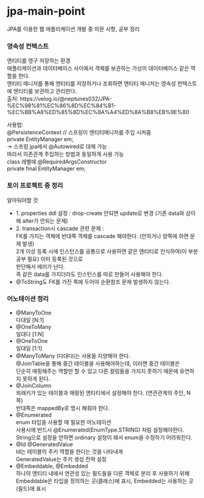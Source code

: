 # jpa-main-point
JPA를 이용한 웹 애플리케이션 개발 중 의문 사항, 공부 정리

<h3 style="font-weight:bold;">영속성 컨텍스트</h3>
<p>
엔티티를 영구 저장하는 환경 <br>
애플리케이션과 데이터베이스 사이에서 객체를 보관하는 가상의 데이터베이스 같은 역할을 한다. <br>
엔티티 매니저를 통해 엔티티를 저장하거나 조회하면 엔티티 매니저는 영속성 컨텍스트에 엔티티를 보관하고 관리한다. <br>
출처: https://velog.io/@neptunes032/JPA-%EC%98%81%EC%86%8D%EC%84%B1-%EC%BB%A8%ED%85%8D%EC%8A%A4%ED%8A%B8%EB%9E%80  <br> 
</p>
<p>
사용법: <br>
@PersistenceContext // 스프링이 엔티티매니저를 주입 시켜줌 <br> 
private EntityManager em; <br>
-> 스프링 jpa에서 @Autowired로 대체 가능 <br>
따라서 의존관계 주입하는 방법과 동일하게 사용 가능 <br>
class 레벨에 @RequiredArgsConstructor <br>
private final EntityManager em; <br> 
</p>

<h3 style="font-weight:bold">토이 프로젝트 중 정리</h3>
<span>알아둬야할 것</span>
<ul>
  <li>1. properties ddl 설정 : drop-create 안되면 update로 변경 (기존 data와 상이해 alter가 안되는 문제)</li>
  <li>2. transaction시 cascade 관련 문제 : <br> 
    FK를 가지는 객체에 반대쪽 객체를 cascade 해야한다. (안하거나 양쪽에 하면 문제 발생) <br>
    2개 이상 등록 시에 인스턴스를 공통으로 사용하면 같은 엔티티로 인식하여(이 부분 공부 필요) 이미 등록된 것으로 <br>
    판단해서 에러가 난다. <br>
    즉 같은 data를 가지더라도 인스턴스를 따로 만들어 사용해야 한다.
  </li>
  <li>
    @ToString도 FK를 가진 쪽에 두어야 순환참조 문제 발생하지 않는다.
  </li>
</ul>

<h3 style="font-weight:bold;">어노테이션 정리</h3>
<ul>
  <li>@ManyToOne</li>
  <span>다대일 [N:1]</span>
  <li>@OneToMany</li>
  <span>일대다 [1:N]</span>
  <li>@OneToOne</li>
  <span>일대일 [1:1]</span>
  <br>
  <li>@ManyToMany (다대다)는 사용을 지양해야 한다.</li>
  <span>@JoinTable을 통해 중간 테이블을 사용해야하는데, 이러면 중간 테이블은<br>
  단순히 매핑해주는 역할만 할 수 있고 다른 컬럼들을 가지지 못하기 때문에 유연하지 못하게 된다. </span>
  <li>@JoinColumn</li>
  <span>외래키가 있는 테이블과 매핑된 엔티티에서 설정해야 한다. (연관관계의 주인, N 쪽)</span> <br>
  <span>반대쪽은 mappedBy로 명시 해줘야 한다.</span>
  <li>@Enumerated</li>
  <span>enum 타입을 사용할 때 필요한 어노테이션</span><br>
  <span>사용시에 반드시 @Enumerated(EnumType.STRING) 처럼 설정해야한다.</span>
  <span>String으로 설정을 안하면 ordinary 설정이 돼서 enum을 수정하기 어려워진다.</span>
  <li>@Id @GeneratedValue</li>
  <span>Id는 테이블의 주키 역할을 한다는 것을 나타내게</span><br>
  <span>GeneratedValue는 주키 생성 전략 설정</span>
  <li>@Embeddable, @Embedded</li>
  <span>하나의 엔티티 내에서 연관성 있는 필드들을 다른 객체로 분리 후 사용하기 위해</span>
  <span>Embeddable은 타입을 정의하는 곳(클래스)에 표시, Embedded는 사용하는 곳(필드)에 표시</span>
</ul>
